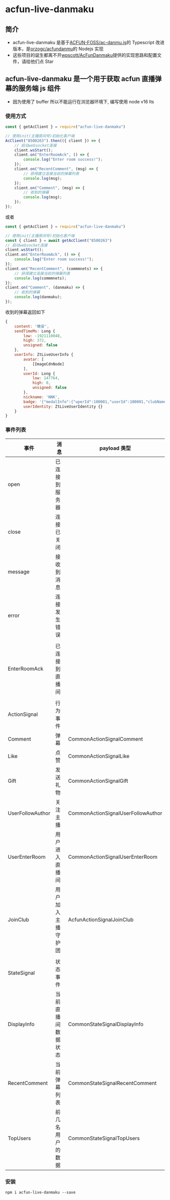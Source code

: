 # acfun-live-danmaku

## 简介

- acfun-live-danmaku 是基于[ACFUN-FOSS/ac-danmu.js](https://github.com/ACFUN-FOSS/ac-danmu.js)的 Typescript 改进版本，是[orzogc/acfundanmu](https://github.com/orzogc/acfundanmu)的 Nodejs 实现
- 这些项目的诞生都离不开[wpscott/AcFunDanmaku](https://github.com/wpscott/AcFunDanmaku/tree/master/AcFunDanmu)提供的实现思路和配置文件，请给他们点 Star

## acfun-live-danmaku 是一个用于获取 acfun 直播弹幕的服务端 js 组件

- 因为使用了 buffer 所以不能运行在浏览器环境下, 编写使用 node v16 lts

### 使用方式

```JavaScript
const { getAcClient } = require("acfun-live-danmaku")

// 使用init(主播房间号)初始化客户端
AcClient("8500263").then(({ client }) => {
    // 启动websocket连接
    client.wsStart();
    client.on("EnterRoomAck", () => {
        console.log("Enter room success!");
    });
    client.on("RecentComment", (msg) => {
        // 获得建立连接当前的弹幕列表
        console.log(msg);
    });
    client.on("Comment", (msg) => {
        // 收到的弹幕
        console.log(msg);
    });
});
```

或者

```JavaScript
const { getAcClient } = require("acfun-live-danmaku")

// 使用init(主播房间号)初始化客户端
const { client } = await getAcClient("8500263")
// 启动websocket连接
client.wsStart();
client.on("EnterRoomAck", () => {
    console.log("Enter room success!");
});
client.on("RecentComment", (commmnets) => {
    // 获得建立连接当前的弹幕列表
    console.log(commmnets);
});
client.on("Comment", (danmaku) => {
    // 收到的弹幕
    console.log(danmaku);
});
```

收到的弹幕返回如下

```JavaScript
{
    content: '晚安',
    sendTimeMs: Long {
        low: -1921110048,
        high: 372,
        unsigned: false
    },
    userInfo: ZtLiveUserInfo {
        avatar: [
            [ImageCdnNode]
        ],
        userId: Long {
            low: 147764,
            high: 0,
            unsigned: false
        },
        nickname: 'NNK',
        badge: '{"medalInfo":{"uperId":100001,"userId":100001,"clubName":"蓝钻","level":100}}',
        userIdentity: ZtLiveUserIdentity {}
    }
}
```

### 事件列表

| 事件             | 消息               | payload 类型                       |
| ---------------- | ------------------ | ---------------------------------- |
| open             | 已连接到服务器     |                                    |
| close            | 连接已关闭         |                                    |
| message          | 接收到消息         |                                    |
| error            | 连接发生错误       |                                    |
|                  |                    |                                    |
| EnterRoomAck     | 已连接到直播间     |                                    |
|                  |                    |                                    |
| ActionSignal     | 行为事件           |                                    |
| Comment          | 弹幕               | CommonActionSignalComment          |
| Like             | 点赞               | CommonActionSignalLike             |
| Gift             | 发送礼物           | CommonActionSignalGift             |
| UserFollowAuthor | 关注主播           | CommonActionSignalUserFollowAuthor |
| UserEnterRoom    | 用户进入直播间     | CommonActionSignalUserEnterRoom    |
| JoinClub         | 用户加入主播守护团 | AcfunActionSignalJoinClub          |
|                  |                    |                                    |
| StateSignal      | 状态事件           |                                    |
| DisplayInfo      | 当前直播间数据状态 | CommonStateSignalDisplayInfo       |
| RecentComment    | 当前弹幕列表       | CommonStateSignalRecentComment     |
| TopUsers         | 前几名用户的数据   | CommonStateSignalTopUsers          |

### 安装

`npm i acfun-live-danmaku --save`
